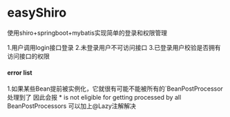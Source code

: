 # easyShiro
使用shiro+springboot+mybatis实现简单的登录和权限管理

1.用户调用login接口登录
2.未登录用户不可访问接口
3.已登录用户校验是否拥有访问接口的权限

#### error list
1.如果某些Bean提前被实例化，它就很有可能不能被所有的`BeanPostProcessor处理到了
因此会报 * is not eligible for getting processed by all BeanPostProcessors
可以加上@Lazy注解解决

